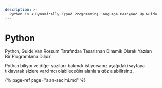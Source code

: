 ```yaml
---
description: >-
  Python Is A Dynamically Typed Programming Language Designed By Guido Van Rossum
---
```


# Python

Python, Guido Van Rossum Tarafından Tasarlanan Dinamik Olarak Yazılan Bir Programlama
Dilidir

Python biliyor ve diğer yazılara bakmak istiyorsanız aşağıdaki sayfaya tıklayarak
sizlere yardımcı olabileceğim alanlara göz atabilirsiniz.

{% page-ref page="alan-secimi.md" %}
